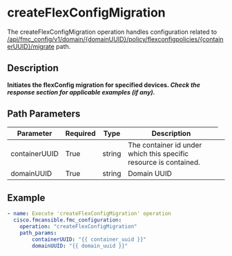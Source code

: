 # createFlexConfigMigration

The createFlexConfigMigration operation handles configuration related to [/api/fmc_config/v1/domain/{domainUUID}/policy/flexconfigpolicies/{containerUUID}/migrate](/paths//api/fmc_config/v1/domain/{domain_uuid}/policy/flexconfigpolicies/{container_uuid}/migrate.md) path.&nbsp;
## Description
**Initiates the flexConfig migration for specified devices. _Check the response section for applicable examples (if any)._**

## Path Parameters
| Parameter | Required | Type | Description |
| --------- | -------- | ---- | ----------- |
| containerUUID | True | string <td colspan=3> The container id under which this specific resource is contained. |
| domainUUID | True | string <td colspan=3> Domain UUID |

## Example
```yaml
- name: Execute 'createFlexConfigMigration' operation
  cisco.fmcansible.fmc_configuration:
    operation: "createFlexConfigMigration"
    path_params:
        containerUUID: "{{ container_uuid }}"
        domainUUID: "{{ domain_uuid }}"

```